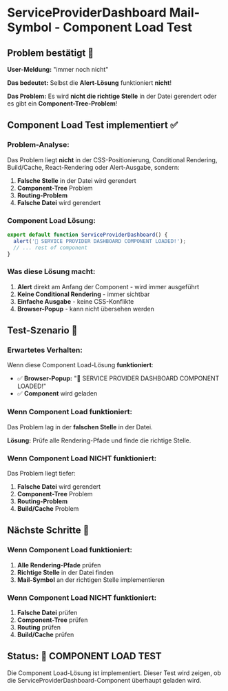 # ServiceProviderDashboard Mail-Symbol - Component Load Test

## Problem bestätigt 🚨

**User-Meldung:** "immer noch nicht"

**Das bedeutet:** Selbst die **Alert-Lösung** funktioniert **nicht**!

**Das Problem:** Es wird **nicht die richtige Stelle** in der Datei gerendert oder es gibt ein **Component-Tree-Problem**!

## Component Load Test implementiert ✅

### Problem-Analyse:
Das Problem liegt **nicht** in der CSS-Positionierung, Conditional Rendering, Build/Cache, React-Rendering oder Alert-Ausgabe, sondern:
1. **Falsche Stelle** in der Datei wird gerendert
2. **Component-Tree** Problem
3. **Routing-Problem**
4. **Falsche Datei** wird gerendert

### Component Load Lösung:
```typescript
export default function ServiceProviderDashboard() {
  alert('🚨 SERVICE PROVIDER DASHBOARD COMPONENT LOADED!');
  // ... rest of component
}
```

### Was diese Lösung macht:
1. **Alert** direkt am Anfang der Component - wird immer ausgeführt
2. **Keine Conditional Rendering** - immer sichtbar
3. **Einfache Ausgabe** - keine CSS-Konflikte
4. **Browser-Popup** - kann nicht übersehen werden

## Test-Szenario 🧪

### Erwartetes Verhalten:
Wenn diese Component Load-Lösung **funktioniert**:
- ✅ **Browser-Popup:** "🚨 SERVICE PROVIDER DASHBOARD COMPONENT LOADED!"
- ✅ **Component** wird geladen

### Wenn Component Load funktioniert:
Das Problem lag in der **falschen Stelle** in der Datei.

**Lösung:** Prüfe alle Rendering-Pfade und finde die richtige Stelle.

### Wenn Component Load NICHT funktioniert:
Das Problem liegt tiefer:
1. **Falsche Datei** wird gerendert
2. **Component-Tree** Problem
3. **Routing-Problem**
4. **Build/Cache** Problem

## Nächste Schritte 🔧

### Wenn Component Load funktioniert:
1. **Alle Rendering-Pfade** prüfen
2. **Richtige Stelle** in der Datei finden
3. **Mail-Symbol** an der richtigen Stelle implementieren

### Wenn Component Load NICHT funktioniert:
1. **Falsche Datei** prüfen
2. **Component-Tree** prüfen
3. **Routing** prüfen
4. **Build/Cache** prüfen

## Status: 🔄 COMPONENT LOAD TEST

Die Component Load-Lösung ist implementiert. Dieser Test wird zeigen, ob die ServiceProviderDashboard-Component überhaupt geladen wird.
